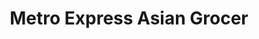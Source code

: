 ---
title: "Metro Express Asian Grocer"
url: /hounslow/metro-express-asian-grocer/
shop: Lebensmittel
---